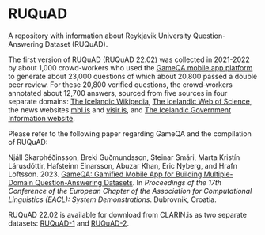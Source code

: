# RUQuAD
A repository with information about Reykjavik University Question-Answering Dataset (RUQuAD).

The first version of RUQuAD (RUQuAD 22.02) was collected in 2021-2022 by about 1,000 crowd-workers who used the [GameQA mobile app platform](https://gameqa.app/#/) to generate about 23,000 questions of which about 20,800 passed a double peer review.  For these 20,800 verified questions, the crowd-workers annotated about 12,700 answers, sourced from five sources in four separate domains: [The Icelandic Wikipedia](https://is.wikipedia.org/wiki/), [The Icelandic Web of Science](https://www.visindavefur.is/), the news websites [mbl.is](https://www.mbl.is/) and [visir.is](https://www.visir.is/), and [The Icelandic Government Information website](https://www.stjornarradid.is/).

Please refer to the following paper regarding GameQA and the compilation of RUQuAD:

Njáll Skarphéðinsson, Breki Guðmundsson, Steinar Smári, Marta Kristín Lárusdóttir, Hafsteinn Einarsson, Abuzar Khan, Eric Nyberg, and Hrafn Loftsson. 2023. [GameQA: Gamified Mobile App for Building Multiple-Domain Question-Answering Datasets](https://aclanthology.org/2023.eacl-demo.18.pdf). In *Proceedings of the 17th Conference of the European Chapter of the Association for Computational Linguistics (EACL): System Demonstrations*. Dubrovnik, Croatia.


RUQuAD 22.02 is available for download from CLARIN.is as two separate datasets: [RUQuAD-1](http://hdl.handle.net/20.500.12537/310) and [RUQuAD-2](http://hdl.handle.net/20.500.12537/311).
